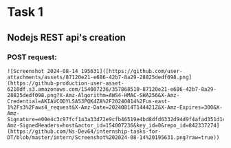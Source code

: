 # Task 1

## Nodejs REST api's creation

### POST request:
    ![Screenshot 2024-08-14 195631]([https://github.com/user-attachments/assets/87120e21-e686-42b7-8a29-28825dedf098.png](https://github-production-user-asset-6210df.s3.amazonaws.com/154007236/357868510-87120e21-e686-42b7-8a29-28825dedf098.png?X-Amz-Algorithm=AWS4-HMAC-SHA256&X-Amz-Credential=AKIAVCODYLSA53PQK4ZA%2F20240814%2Fus-east-1%2Fs3%2Faws4_request&X-Amz-Date=20240814T144421Z&X-Amz-Expires=300&X-Amz-Signature=e00e4c3c97fcf1a3a33d72e9cfb46519e4bd8dfd6332d94d9f4afad351d1c179&X-Amz-SignedHeaders=host&actor_id=154007236&key_id=0&repo_id=842337274](https://github.com/Ns-Dev64/internship-tasks-for-DT/blob/master/intern/Screenshot%202024-08-14%20195631.png?raw=true))
